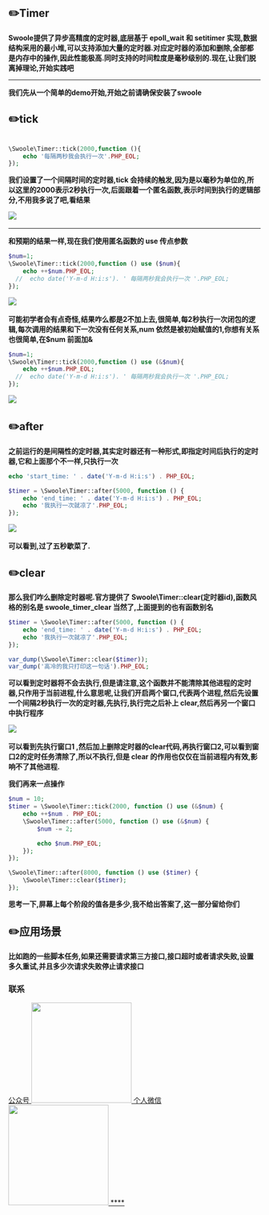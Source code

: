 ## :pencil2:Timer 
  
  **Swoole提供了异步高精度的定时器,底层基于 epoll_wait 和 setitimer 实现,数据结构采用的最小堆,可以支持添加大量的定时器.对应定时器的添加和删除,全部都是内存中的操作,因此性能极高.同时支持的时间粒度是毫秒级别的.现在,让我们脱离掉理论,开始实践吧**
****


**我们先从一个简单的demo开始,开始之前请确保安装了swoole**


## :pencil2:tick 

```php

\Swoole\Timer::tick(2000,function (){
    echo '每隔两秒我会执行一次'.PHP_EOL;
});
```

**我们设置了一个间隔时间的定时器,tick 会持续的触发,因为是以毫秒为单位的,所以这里的2000表示2秒执行一次,后面跟着一个匿名函数,表示时间到执行的逻辑部分,不用我多说了吧,看结果**

​    <img src="https://github.com/wuqinqiang/swooleForYou/blob/master/image/timer-1.png" >
****

**和预期的结果一样,现在我们使用匿名函数的 use 传点参数**

```php
$num=1;
\Swoole\Timer::tick(2000,function () use ($num){
    echo ++$num.PHP_EOL;
  //  echo date('Y-m-d H:i:s'). ' 每隔两秒我会执行一次 '.PHP_EOL;
});
```

​    <img src="https://github.com/wuqinqiang/swooleForYou/blob/master/image/timer-2.png" >


**可能初学者会有点奇怪,结果咋么都是2不加上去,很简单,每2秒执行一次闭包的逻辑,每次调用的结果和下一次没有任何关系,num 依然是被初始赋值的1,你想有关系也很简单,在$num 前面加&**

```php
$num=1;
\Swoole\Timer::tick(2000,function () use (&$num){
    echo ++$num.PHP_EOL;
  //  echo date('Y-m-d H:i:s'). ' 每隔两秒我会执行一次 '.PHP_EOL;
});
```
​    <img src="https://github.com/wuqinqiang/swooleForYou/blob/master/image/timer-3.png" >

## :pencil2:after 


**之前运行的是间隔性的定时器,其实定时器还有一种形式,即指定时间后执行的定时器,它和上面那个不一样,只执行一次**

```php
echo 'start_time: ' . date('Y-m-d H:i:s') . PHP_EOL;

$timer = \Swoole\Timer::after(5000, function () {
    echo 'end_time: ' . date('Y-m-d H:i:s') . PHP_EOL;
    echo '我执行一次就凉了'.PHP_EOL;
});

```


​    <img src="https://github.com/wuqinqiang/swooleForYou/blob/master/image/timer-4.png" >

**可以看到,过了五秒歇菜了.**


## :pencil2:clear 

**那么我们咋么删除定时器呢.官方提供了  Swoole\Timer::clear(定时器id),函数风格的别名是 swoole_timer_clear 当然了,上面提到的也有函数别名**

```php
$timer = \Swoole\Timer::after(5000, function () {
    echo 'end_time: ' . date('Y-m-d H:i:s') . PHP_EOL;
    echo '我执行一次就凉了'.PHP_EOL;
});

var_dump(\Swoole\Timer::clear($timer));
var_dump('高冷的我只打印这一句话').PHP_EOL;
```

**可以看到定时器将不会去执行,但是请注意,这个函数并不能清除其他进程的定时器,只作用于当前进程,什么意思呢,让我们开启两个窗口,代表两个进程,然后先设置一个间隔2秒执行一次的定时器,先执行,执行完之后补上 clear,然后再另一个窗口中执行程序**

​    <img src="https://github.com/wuqinqiang/swooleForYou/blob/master/image/timer-5.png" >

**可以看到先执行窗口1 ,然后加上删除定时器的clear代码,再执行窗口2,可以看到窗口2的定时任务清除了,所以不执行,但是 clear 的作用也仅仅在当前进程内有效,影响不了其他进程.**

**我们再来一点操作**

```php
$num = 10;
$timer = \Swoole\Timer::tick(2000, function () use (&$num) {
    echo ++$num . PHP_EOL;
    \Swoole\Timer::after(5000, function () use (&$num) {
        $num -= 2;

        echo $num.PHP_EOL;
    });
});

\Swoole\Timer::after(8000, function () use ($timer) {
    \Swoole\Timer::clear($timer);
});

```
**思考一下,屏幕上每个阶段的值各是多少,我不给出答案了,这一部分留给你们**

## :pencil2:应用场景

**比如跑的一些脚本任务,如果还需要请求第三方接口,接口超时或者请求失败,设置多久重试,并且多少次请求失败停止请求接口** 



### 联系
<a href="https://github.com/wuqinqiang/">
公众号
​    <img src="https://github.com/wuqinqiang/Lettcode-php/blob/master/qrcode_for_gh_c194f9d4cdb1_430.jpg" width="200px" height="200px">
个人微信  
​    <img src="https://github.com/wuqinqiang/Lettcode-php/blob/master/images/Wechat.png" width="200px" height="200px">
****
 